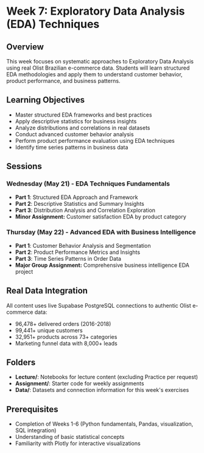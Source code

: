 # Week 7: Exploratory Data Analysis (EDA) Techniques

## Overview
This week focuses on systematic approaches to Exploratory Data Analysis using real Olist Brazilian e-commerce data. Students will learn structured EDA methodologies and apply them to understand customer behavior, product performance, and business patterns.

## Learning Objectives
- Master structured EDA frameworks and best practices
- Apply descriptive statistics for business insights
- Analyze distributions and correlations in real datasets
- Conduct advanced customer behavior analysis
- Perform product performance evaluation using EDA techniques
- Identify time series patterns in business data

## Sessions

### Wednesday (May 21) - EDA Techniques Fundamentals
- **Part 1**: Structured EDA Approach and Framework
- **Part 2**: Descriptive Statistics and Summary Insights  
- **Part 3**: Distribution Analysis and Correlation Exploration
- **Minor Assignment:** Customer satisfaction EDA by product category

### Thursday (May 22) - Advanced EDA with Business Intelligence
- **Part 1**: Customer Behavior Analysis and Segmentation
- **Part 2**: Product Performance Metrics and Insights
- **Part 3**: Time Series Patterns in Order Data
- **Major Group Assignment:** Comprehensive business intelligence EDA project

## Real Data Integration
All content uses live Supabase PostgreSQL connections to authentic Olist e-commerce data:
- 96,478+ delivered orders (2016-2018)
- 99,441+ unique customers
- 32,951+ products across 73+ categories
- Marketing funnel data with 8,000+ leads

## Folders
- **Lecture/**: Notebooks for lecture content (excluding Practice per request)
- **Assignment/**: Starter code for weekly assignments
- **Data/**: Datasets and connection information for this week's exercises

## Prerequisites
- Completion of Weeks 1-6 (Python fundamentals, Pandas, visualization, SQL integration)
- Understanding of basic statistical concepts
- Familiarity with Plotly for interactive visualizations